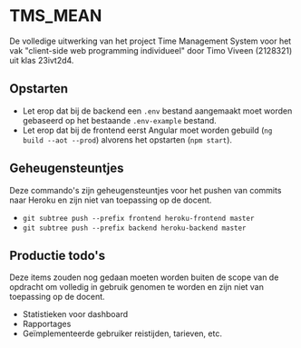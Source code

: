 # TMS_MEAN
De volledige uitwerking van het project Time Management System voor het vak "client-side web programming individueel" door Timo Viveen (2128321) uit klas 23ivt2d4.

## Opstarten

- Let erop dat bij de backend een `.env` bestand aangemaakt moet worden gebaseerd op het bestaande `.env-example` bestand.
- Let erop dat bij de frontend eerst Angular moet worden gebuild (`ng build --aot --prod`) alvorens het opstarten (`npm start`).

## Geheugensteuntjes
Deze commando's zijn geheugensteuntjes voor het pushen van commits naar Heroku en zijn niet van toepassing op de docent.

- `git subtree push --prefix frontend heroku-frontend master`
- `git subtree push --prefix backend heroku-backend master`

## Productie todo's
Deze items zouden nog gedaan moeten worden buiten de scope van de opdracht om volledig in gebruik genomen te worden en zijn niet van toepassing op de docent.

- Statistieken voor dashboard
- Rapportages
- Geïmplementeerde gebruiker reistijden, tarieven, etc.
